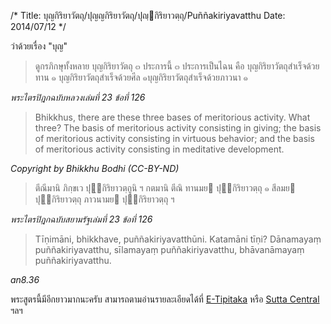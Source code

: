 /*
Title: บุญกิริยาวัตถุ/ปุญญกิริยาวัตถุ/ปุญฺกิริยาวตฺถุ/Puñ­ñakiri­ya­vatthu
Date: 2014/07/12
*/

ว่าด้วยเรื่อง "บุญ"

> ดูกรภิกษุทั้งหลาย บุญกิริยาวัตถุ ๓ ประการนี้ ๓ ประการเป็นไฉน คือ
บุญกิริยาวัตถุสำเร็จด้วยทาน ๑ บุญกิริยาวัตถุสำเร็จด้วยศีล ๑บุญกิริยาวัตถุสำเร็จด้วยภาวนา ๑

_พระไตรปิฎกฉบับหลวงเล่มที่ 23 ข้อที่ 126_

> Bhikkhus, there are these three bases of meritorious activity. What three? The basis of meritorious activity consisting in giving; the basis of meritorious activity consisting in virtuous behavior; and the basis of meritorious activity consisting in meditative development.

_Copyright by Bhikkhu Bodhi (CC-BY-ND)_

> ตีณีมานิ ภิกฺขเว ปุฺกิริยาวตฺถูนิ ฯ กตมานิ ตีณิ ทานมย
ปุฺกิริยาวตฺถุ  ๑  สีลมย  ปุฺกิริยาวตฺถุ  ภาวนามย  ปุฺกิริยาวตฺถุ ฯ

_พระไตรปิฎกฉบับสยามรัฐเล่มที่ 23 ข้อที่ 126_

> Tīṇimāni, bhikkhave, puñ­ñakiri­ya­vatthūni. Katamāni tīṇi? Dānamayaṃ puñ­ñakiri­ya­vatthu, sīlamayaṃ puñ­ñakiri­ya­vatthu, bhāvanāmayaṃ puñ­ñakiri­ya­vatthu.

_an8.36_


พระสูตรนี้มีอีกยาวมากนะครับ สามารถตามอ่านรายละเอียดได้ที่ [E-Tipitaka](http://www.etipitaka.com/) หรือ [Sutta Central](http://suttacentral.net/en/an8.36) ฯลฯ
